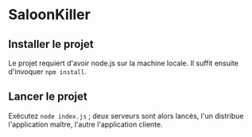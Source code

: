 # SaloonKiller

## Installer le projet
Le projet requiert d'avoir node.js sur la machine locale. Il suffit ensuite d'invoquer `npm install`.


## Lancer le projet

Exécutez `node index.js` ; deux serveurs sont alors lancés, l'un distribue l'application maître, l'autre l'application cliente.

